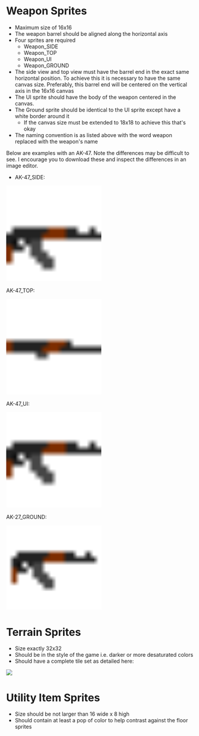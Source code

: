 # Weapon Sprites
* Maximum size of 16x16
* The weapon barrel should be aligned along the horizontal axis
* Four sprites are required
  * Weapon_SIDE
  * Weapon_TOP
  * Weapon_UI
  * Weapon_GROUND
* The side view and top view must have the barrel end in the exact same horizontal position. To achieve this it is necessary to have the same canvas size. Preferably, this barrel end will be centered on the vertical axis in the 16x16 canvas
* The UI sprite should have the body of the weapon centered in the canvas.
* The Ground sprite should be identical to the UI sprite except have a white border around it
  * If the canvas size must be extended to 18x18 to achieve this that's okay
* The naming convention is as listed above with the word weapon replaced with the weapon's name

Below are examples with an AK-47. Note the differences may be difficult to see. I encourage you to download these and inspect the differences in an image editor.

* AK-47_SIDE:

<img src="/Assets/Art/Placeholder/Items/AK-47/AK-47_SIDE.png" width="256">

AK-47_TOP:

<img src="/Assets/Art/Placeholder/Items/AK-47/AK-47_TOP.png" width="256">

AK-47_UI:

<img src="/Assets/Art/Placeholder/Items/AK-47/AK-47_UI.png" width="256">

AK-27_GROUND:

<img src="/Assets/Art/Placeholder/Items/AK-47/AK-47_GROUND.png" width="256">
 
# Terrain Sprites
* Size exactly 32x32
* Should be in the style of the game i.e. darker or more desaturated colors
* Should have a complete tile set as detailed here:

<img src="https://lh3.googleusercontent.com/proxy/tC5aE-3-1qkTgAP6D85mdxBHhUD18oMmhMdiJ8DaKivlikDgneev-FWV2Yxrc9d1LBY-WARKUkI0sDseR-loCGHUL7NQa-sj_2QfBzdZANs6NeDI4BlvXcUhMA" width="512">

# Utility Item Sprites
* Size should be not larger than 16 wide x 8 high
* Should contain at least a pop of color to help contrast against the floor sprites
